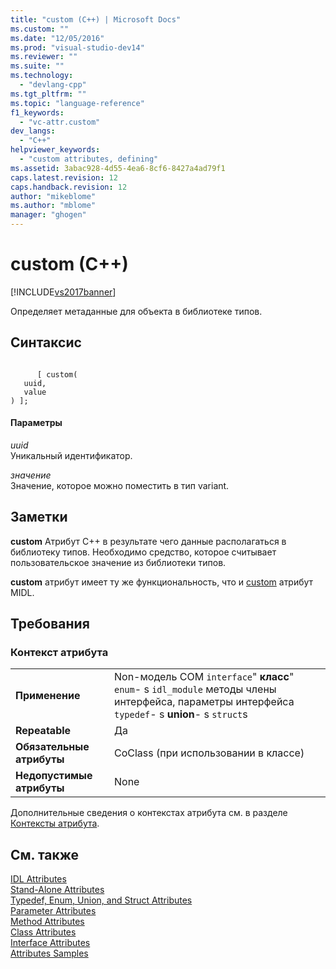 ```yaml
---
title: "custom (C++) | Microsoft Docs"
ms.custom: ""
ms.date: "12/05/2016"
ms.prod: "visual-studio-dev14"
ms.reviewer: ""
ms.suite: ""
ms.technology: 
  - "devlang-cpp"
ms.tgt_pltfrm: ""
ms.topic: "language-reference"
f1_keywords: 
  - "vc-attr.custom"
dev_langs: 
  - "C++"
helpviewer_keywords: 
  - "custom attributes, defining"
ms.assetid: 3abac928-4d55-4ea6-8cf6-8427a4ad79f1
caps.latest.revision: 12
caps.handback.revision: 12
author: "mikeblome"
ms.author: "mblome"
manager: "ghogen"
---
```

# custom (C++)
[!INCLUDE[vs2017banner](../assembler/inline/includes/vs2017banner.md)]

Определяет метаданные для объекта в библиотеке типов.  
  
## Синтаксис  
  
```  
  
      [ custom(  
   uuid,   
   value  
) ];  
```  
  
#### Параметры  
 *uuid*  
 Уникальный идентификатор.  
  
 *значение*  
 Значение, которое можно поместить в тип variant.  
  
## Заметки  
 **custom** Атрибут C\+\+ в результате чего данные располагаться в библиотеку типов.  Необходимо средство, которое считывает пользовательское значение из библиотеки типов.  
  
 **custom** атрибут имеет ту же функциональность, что и  [custom](http://msdn.microsoft.com/library/windows/desktop/aa366766) атрибут MIDL.  
  
## Требования  
  
### Контекст атрибута  
  
|||  
|-|-|  
|**Применение**|Non\-модель COM `interface`"  **класс**"  `enum`\- s  `idl_module` методы члены интерфейса, параметры интерфейса  `typedef`\- s  **union**\- s  `struct`s|  
|**Repeatable**|Да|  
|**Обязательные атрибуты**|CoClass \(при использовании в классе\)|  
|**Недопустимые атрибуты**|None|  
  
 Дополнительные сведения о контекстах атрибута см. в разделе [Контексты атрибута](../windows/attribute-contexts.md).  
  
## См. также  
 [IDL Attributes](../windows/idl-attributes.md)   
 [Stand\-Alone Attributes](../Topic/Stand-Alone%20Attributes.md)   
 [Typedef, Enum, Union, and Struct Attributes](../windows/typedef-enum-union-and-struct-attributes.md)   
 [Parameter Attributes](../windows/parameter-attributes.md)   
 [Method Attributes](../windows/method-attributes.md)   
 [Class Attributes](../windows/class-attributes.md)   
 [Interface Attributes](../windows/interface-attributes.md)   
 [Attributes Samples](http://msdn.microsoft.com/ru-ru/558ebdb2-082f-44dc-b442-d8d33bf7bdb8)
